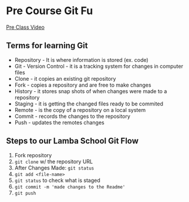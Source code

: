 # Pre Course Git Fu
[Pre Class Video](https://youtu.be/ZihgMcrHOF4)
## Terms for learning Git
 * Repository - It is where information is stored (ex. code)
 * Git - Version Control - it is a tracking system for changes in computer files
 * Clone - it copies an existing git repository
 * Fork - copies a repository and are free to make changes
 * History - it stores snap shots of when changes were made to a repository
 * Staging - it is getting the changed files ready to be commited
 * Remote - is the copy of a repository on a local system
 * Commit - records the changes to the repository
 * Push - updates the remotes changes

## Steps to our Lamba School Git Flow
1. Fork repository
2. `git clone` w/ the repository URL 
3. After Changes Made: `git status`
4. `git add <file-name>` 
5. `git status` to check what is staged
6. `git commit -m 'made changes to the Readme'`
7. `git push`
